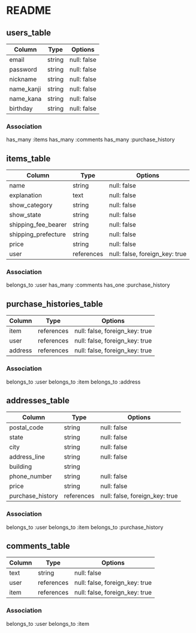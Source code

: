 # README

## users_table

| Column      | Type   | Options     |
|-------------|--------|-------------|
| email       | string | null: false |
| password    | string | null: false |
| nickname    | string | null: false |
| name_kanji  | string | null: false |
| name_kana   | string | null: false |
| birthday    | string | null: false |

### Association

has_many :items
has_many :comments
has_many :purchase_history

## items_table

| Column              | Type       | Options     |
|---------------------|------------|-------------|
| name                | string     | null: false |
| explanation         | text       | null: false |
| show_category       | string     | null: false |
| show_state          | string     | null: false |
| shipping_fee_bearer | string     | null: false |
| shipping_prefecture | string     | null: false |
| price               | string     | null: false |
| user                | references | null: false, foreign_key: true |

### Association

belongs_to :user
has_many   :comments
has_one    :purchase_history

## purchase_histories_table

| Column  | Type       | Options                        |
|---------|------------|--------------------------------|
| item    | references | null: false, foreign_key: true |
| user    | references | null: false, foreign_key: true |
| address | references | null: false, foreign_key: true |

### Association

belongs_to :user
belongs_to :item
belongs_to :address

## addresses_table

| Column       | Type       | Options     |
|--------------|------------|-------------|
| postal_code  | string     | null: false |
| state        | string     | null: false |
| city         | string     | null: false |
| address_line | string     | null: false |
| building     | string     |             |
| phone_number | string     | null: false |
| price        | string     | null: false |
| purchase_history | references | null: false, foreign_key: true |

### Association

belongs_to :user
belongs_to :item
belongs_to :purchase_history

## comments_table

| Column | Type   | Options     |
|--------|--------|-------------|
| text   | string | null: false |
| user   | references | null: false, foreign_key: true |
| item   | references | null: false, foreign_key: true |

### Association

belongs_to :user
belongs_to :item